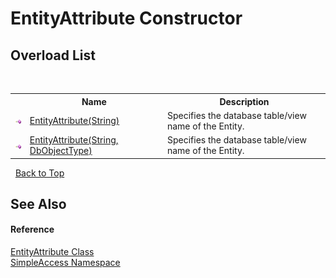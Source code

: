 # EntityAttribute Constructor 
 


## Overload List
&nbsp;<table><tr><th></th><th>Name</th><th>Description</th></tr><tr><td>![Public method](media/pubmethod.gif "Public method")</td><td><a href="M_SimpleAccess_EntityAttribute__ctor">EntityAttribute(String)</a></td><td>
Specifies the database table/view name of the Entity.</td></tr><tr><td>![Public method](media/pubmethod.gif "Public method")</td><td><a href="M_SimpleAccess_EntityAttribute__ctor_1">EntityAttribute(String, DbObjectType)</a></td><td>
Specifies the database table/view name of the Entity.</td></tr></table>&nbsp;
<a href="#entityattribute-constructor">Back to Top</a>

## See Also


#### Reference
<a href="T_SimpleAccess_EntityAttribute">EntityAttribute Class</a><br /><a href="N_SimpleAccess">SimpleAccess Namespace</a><br />